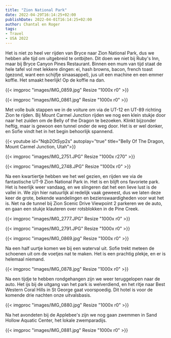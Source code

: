```yaml
---
title: "Zion National Park"
date: 2022-04-29T16:14:25+02:00
publishDate: 2022-04-01T16:14:25+02:00
author: Chantal en Roger
tags:
- Travel
- USA 2022
---
```


Het is niet zo heel ver rijden van Bryce naar Zion National Park, dus we hebben alle tijd om uitgebreid te ontbijten. Dit doen we niet bij Ruby's Inn, maar bij Bryce Canyon Pines Restaurant. Binnen een mum van tijd staat de hele tafel vol met lekkere dingen: ei, hash browns, bacon, french toast (gezond, want een schijfje sinaasappel), jus uit een machine en een emmer koffie. Het smaakt heerlijk! Op de koffie na dan.

{{< imgproc "images/IMG_0859.jpg" Resize "1000x r0" >}}

{{< imgproc "images/IMG_0861.jpg" Resize "1000x r0" >}}

Met volle buik stappen we in de voiture om via de UT-12 en UT-89 richting Zion te rijden. Bij Mount Carmel Junction rijden we nog een klein stukje door naar het zuiden om de Belly of the Dragon te bezoeken. Klinkt bijzonder heftig, maar is gewoon een tunnel onder de weg door. Het is er wel donker, en Sofie vindt het in het begin behoorlijk spannend.

{{< youtube id="Nqb2OtSyp2s" autoplay="true" title="Belly Of The Dragon, Mount Carmel Junction, Utah">}}

{{< imgproc "images/IMG_2751.JPG" Resize "1000x r270" >}}

{{< imgproc "images/IMG_2748.JPG" Resize "1000x r0" >}}

Na een kwartiertje hebben we het wel gezien, en rijden we via de fantastische UT-9 Zion National Park in. Het is en blijft ons favoriete park. Het is heerlijk weer vandaag, en we slingeren dat het een lieve lust is de vallei in. We zijn hier natuurlijk al redelijk vaak geweest, dus we laten deze keer de grote, bekende wandelingen en bezienswaardigheden voor wat het is. Net na de tunnel bij Zion Scenic Drive Viewpoint 2 parkeren we de auto, en gaan een stukje klauteren over rotsblokken in de Pine Creek.

{{< imgproc "images/IMG_2777.JPG" Resize "1000x r0" >}}

{{< imgproc "images/IMG_2791.JPG" Resize "1000x r0" >}}

{{< imgproc "images/IMG_0869.jpg" Resize "1000x r0" >}}

Na een half uurtje komen we bij een waterval uit. Sofie trekt meteen de schoenen uit om de voetjes nat te maken. Het is een prachtig plekje, en er is helemaal niemand.

{{< imgproc "images/IMG_0878.jpg" Resize "1000x r0" >}}

Na een tijdje te hebben rondgehangen zijn we weer teruggelopen naar de auto. Het ijs bij de uitgang van het park is welverdiend, en het ritje naar Best Western Coral Hills in St George gaat voorspoedig. Dit hotel is voor de komende drie nachten onze uitvalsbasis.

{{< imgproc "images/IMG_0880.jpg" Resize "1000x r0" >}}

Na het avondeten bij de Applebee's zijn we nog gaan zwemmen in Sand Hollow Aquatic Center, het lokale zwemparadijs.

{{< imgproc "images/IMG_0881.jpg" Resize "1000x r0" >}}
